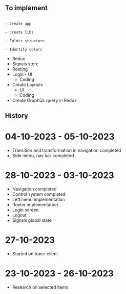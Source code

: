 ## To implement
																								- Create app
																								- Create libs
																								- Folder structure
																								- Identify colors
- Redux
- Signals store
- Routing
- Login
																								- UI
	- Coding
- Create Layouts
	- UI
	- Coding
- Create GraphQL query in Redux

## History

# 04-10-2023 - 05-10-2023
- Transition and transformation in navigation completed
- Side menu, nav bar completed

# 28-10-2023 - 03-10-2023
- Navigation completed
- Control system completed
- Left menu implementation
- Router implementation
- Login screen
- Logout
- Signals global state

# 27-10-2023
- Started on trace-client

# 23-10-2023 - 26-10-2023
- Research on selected items
